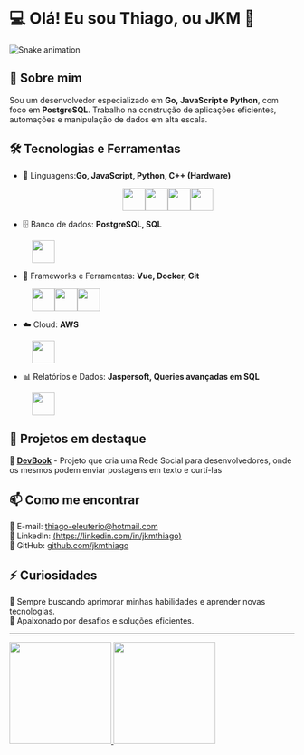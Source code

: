 # 💻 Olá! Eu sou Thiago, ou JKM 👋

![Snake animation](https://github.com/seu-usuário-aqui/seu-usuário-aqui/blob/output/github-contribution-grid-snake.svg)


## 🚀 Sobre mim
Sou um desenvolvedor especializado em **Go, JavaScript e Python**, com foco em **PostgreSQL**. Trabalho na construção de aplicações eficientes, automações e manipulação de dados em alta escala.

## 🛠️ Tecnologias e Ferramentas  
- 🔹 Linguagens:**Go, JavaScript, Python, C++ (Hardware)**
<div style="display: flex; flex-direction: row; margin-left: 200px;">
  <img loading="lazy" src="https://cdn.jsdelivr.net/gh/devicons/devicon@latest/icons/go/go-original.svg" width="40" height="40" />
  <img loading="lazy" src="https://cdn.jsdelivr.net/gh/devicons/devicon@latest/icons/javascript/javascript-original.svg" width="40" height="40" />
  <img loading="lazy" src="https://cdn.jsdelivr.net/gh/devicons/devicon@latest/icons/python/python-original.svg" width="40" height="40" />
  <img loading="lazy" src="https://cdn.jsdelivr.net/gh/devicons/devicon@latest/icons/arduino/arduino-original-wordmark.svg" width="40" height="40" />
</div>

- 🗄️ Banco de dados: **PostgreSQL, SQL**
<img style="margin-left: 40px" loading="lazy" src="https://cdn.jsdelivr.net/gh/devicons/devicon@latest/icons/postgresql/postgresql-original.svg" width="40" height="40" />

- 🔧 Frameworks e Ferramentas: **Vue, Docker, Git**

<div style="display: flex; flex-direction: row; margin-left: 40px">
  <img loading="lazy" src="https://cdn.jsdelivr.net/gh/devicons/devicon@latest/icons/vuejs/vuejs-original.svg" width="40" height="40" />
  <img loading="lazy" src="https://cdn.jsdelivr.net/gh/devicons/devicon@latest/icons/docker/docker-original.svg" width="40" height="40" />
  <img loading="lazy" src="https://cdn.jsdelivr.net/gh/devicons/devicon@latest/icons/git/git-original.svg" width="40" height="40" />  
</div>

- ☁️ Cloud: **AWS**
<img style="margin-left: 40px" loading="lazy" src="https://cdn.jsdelivr.net/gh/devicons/devicon@latest/icons/amazonwebservices/amazonwebservices-original-wordmark.svg" width="40" height="40" />

- 📊 Relatórios e Dados: **Jaspersoft, Queries avançadas em SQL**
<img style="margin-left: 40px" loading="lazy" src="https://s.cafebazaar.ir/images/icons/com.jaspersoft.android.jaspermobile-17e553fa-7865-4aac-9cf3-b48a466ab6bf_512x512.png?x-img=v1/resize,h_256,w_256,lossless_false/optimize" width="40" height="40" />

## 📌 Projetos em destaque  
🔹 **[DevBook](https://github.com/jkmthiago/devbook)** - Projeto que cria uma Rede Social para desenvolvedores, onde os mesmos podem enviar postagens em texto e curtí-las 

## 📫 Como me encontrar  
📧 E-mail: [thiago-eleuterio@hotmail.com](mailto:thiago-eleuterio@hotmail.com)  
🔗 LinkedIn: [(https://linkedin.com/in/jkmthiago)](https://www.linkedin.com/in/jkmthiago/)  
🐙 GitHub: [github.com/jkmthiago](https://github.com/jkmthiago)  

## ⚡ Curiosidades  
🔸 Sempre buscando aprimorar minhas habilidades e aprender novas tecnologias.  
🔸 Apaixonado por desafios e soluções eficientes.  

---

<div>
<a href="https://github.com/jkmthiago">
<img loading="lazy" height="180em" src="https://github-readme-stats.vercel.app/api/top-langs/?username=jkmthiago&layout=compact&langs_count=7&theme=dracula"/>
<img loading="lazy" height="180em" src="https://github-readme-stats.vercel.app/api?username=jkmthiago&show_icons=true&theme=dracula&include_all_commits=true&count_private=true"/>
</div>
